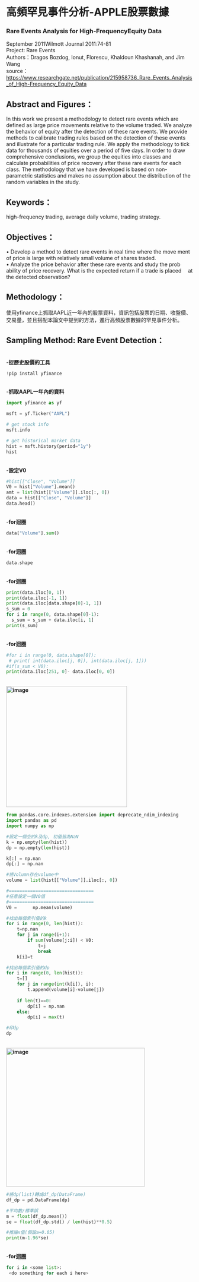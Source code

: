 <!--
**11165001/11165001** is a ✨ _special_ ✨ repository because its `README.md` (this file) appears on your GitHub profile.

Here are some ideas to get you started:

- 🔭 I’m currently working on ...
- 🌱 I’m currently learning ...
- 👯 I’m looking to collaborate on ...
- 🤔 I’m looking for help with ...
- 💬 Ask me about ...
- 📫 How to reach me: ...
- 😄 Pronouns: ...
- ⚡ Fun fact: ...
-->

# 高頻罕見事件分析-APPLE股票數據
### Rare Events Analysis for High-FrequencyEquity Data <br>
September 2011Wilmott Journal 2011:74-81<br>
Project: Rare Events<br>
Authors：Dragos Bozdog, Ionut¸ Florescu, Khaldoun Khashanah, and Jim Wang<br>
source：https://www.researchgate.net/publication/215958736_Rare_Events_Analysis_of_High-Frequency_Equity_Data

## Abstract and Figures：
In this work we present a methodology to detect rare events which are defined as large price movements relative to the volume traded. We analyze the behavior of equity after the detection of these rare events. We provide methods to calibrate trading rules based on the detection of these events and illustrate for a particular trading rule. We apply the methodology to tick data for thousands of equities over a period of five days. In order to draw comprehensive conclusions, we group the equities into classes and calculate probabilities of price recovery after these rare events for each class. The methodology that we have developed is based on non-parametric statistics and makes no assumption about the distribution of the random variables in the study.<br>

## Keywords：
high-frequency trading, average daily volume, trading strategy.<br>

## Objectives：
• Develop a method to detect rare events in real time where the move ment of price is large with relatively small volume of shares traded.<br>
• Analyze the price behavior after these rare events and study the prob ability of price recovery. What is the expected return if a trade is placed 
&emsp;at the detected observation? 

## Methodology：
使用yfinance上抓取AAPL近一年內的股票資料，資訊包括股票的日期、收盤價、交易量，並且搭配本論文中提到的方法，進行高頻股票數據的罕見事件分析。

## Sampling Method: Rare Event Detection：



<br>-**捉歷史股價的工具**
```python
!pip install yfinance
```

<br>-**抓取AAPL一年內的資料**
```python
import yfinance as yf

msft = yf.Ticker("AAPL")

# get stock info
msft.info

# get historical market data
hist = msft.history(period="1y")
hist
```

<br>-**設定V0**
```python
#hist[["Close", "Volume"]]
V0 = hist["Volume"].mean()
amt = list(hist[["Volume"]].iloc[:, 0])
data = hist[["Close", "Volume"]]
data.head()
```

<br>-**for迴圈**
```python
data["Volume"].sum()
```

<br>-**for迴圈**
```python
data.shape
```

<br>-**for迴圈**
```python
print(data.iloc[0, 1])
print(data.iloc[-1, 1])
print(data.iloc[data.shape[0]-1, 1])
s_sum = 0
for i in range(0, data.shape[0]-1):
  s_sum = s_sum + data.iloc[i, 1]
print(s_sum)
```

<br>-**for迴圈**
```python
#for i in range(0, data.shape[0]):
 # print( int(data.iloc[j, 0]), int(data.iloc[j, 1]))
#if(s_sum < V0):
print(data.iloc[251, 0]- data.iloc[0, 0])
```

<br>**<img width="326" alt="image" src="https://user-images.githubusercontent.com/118783816/204427592-5516a7bc-14ef-4b2c-abcf-4b4900543331.png">**
```python
from pandas.core.indexes.extension import deprecate_ndim_indexing
import pandas as pd
import numpy as np

#設定一個空的k及dp, 初值皆為NaN
k = np.empty(len(hist))
dp = np.empty(len(hist))

k[:] = np.nan
dp[:] = np.nan

#將Volumn存在volume中
volume = list(hist[["Volume"]].iloc[:, 0])

#================================
#任意設定一個V0值
#================================
V0 =      np.mean(volume)

#找出每個索引值的k
for i in range(0, len(hist)):
    t=np.nan
    for j in range(i+1):
        if sum(volume[j:i]) < V0:
            t=j 
            break
    k[i]=t 

#找出每個索引值的dp
for i in range(0, len(hist)):
    t=[]
    for j in range(int(k[i]), i):
        t.append(volume[i]-volume[j])
  
    if len(t)==0:
        dp[i] = np.nan
    else:
        dp[i] = max(t)

#印dp
dp
```

<br>**<img width="374" alt="image" src="https://user-images.githubusercontent.com/118783816/204427823-8f97c0af-f6e7-4d8b-a9a4-3ad608f2fa8a.png">**
```python
#將dp(list)轉成df_dp(DataFrame)
df_dp = pd.DataFrame(dp)

#平均數/標準誤
m = float(df_dp.mean())
se = float(df_dp.std() / len(hist)**0.5)

#推論x值(假設a=0.05)
print(m-1.96*se)
```

<br>-**for迴圈**
```python
for i in <some list>:
 <do something for each i here>
```

